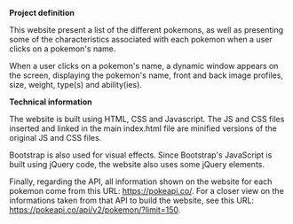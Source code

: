 **Project definition**

This website present a list of the different pokemons, as well as presenting some of the characteristics associated with each pokemon when a user clicks on a pokemon's name. 

When a user clicks on a pokemon's name, a dynamic window appears on the screen, displaying the pokemon's name, front and back image profiles, size, weight, type(s) and ability(ies).

**Technical information**

The website is built using HTML, CSS and Javascript. The JS and CSS files inserted and linked in the main index.html file are minified versions of the original JS and CSS files.

Bootstrap is also used for visual effects. Since Bootstrap's JavaScript is built using jQuery code, the website also uses some jQuery elements.

Finally, regarding the API, all information shown on the website for each pokemon come from this URL: https://pokeapi.co/. For a closer view on the informations taken from that API to build the website, see this URL: https://pokeapi.co/api/v2/pokemon/?limit=150.